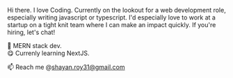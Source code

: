 Hi there. I love Coding. Currently on the lookout for a web development role, especially writing javascript or typescript. I'd especially love to work at a startup on a tight knit team where I can make an impact quickly. If you're hiring, let's chat!

:checkered_flag: MERN stack dev.  
:yum: Currenly learning NextJS.

:mailbox: Reach me @shayan.roy31@gmail.com
